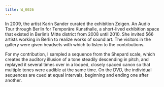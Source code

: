 ```yaml
---
title: W_0026
---
```

In 2009, the artist Karin Sander curated the exhibition Zeigen. An Audio Tour through Berlin for Temporäre Kunsthalle, a short-lived exhibition space that existed in Berlin’s Mitte district from 2008 until 2010. She invited 566 artists working in Berlin to realize works of sound art. The visitors in the gallery were given headsets with which to listen to the contributions.

For my contribution, I sampled a sequence from the Shepard scale, which creates the auditory illusion of a tone steadily descending in pitch, and replayed it several times over in a looped, closely spaced canon so that multiple tones were audible at the same time. On the DVD, the individual sequences are cued at equal intervals, beginning and ending one after another.

